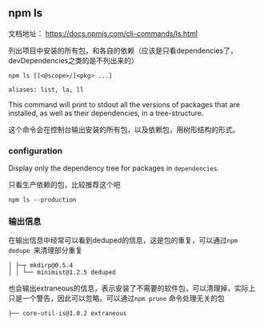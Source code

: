 ## npm ls

文档地址： https://docs.npmjs.com/cli-commands/ls.html

列出项目中安装的所有包，和各自的依赖（应该是只看dependencies了，devDependencies之类的是不列出来的）

```
npm ls [[<@scope>/]<pkg> ...]

aliases: list, la, ll
```

This command will print to stdout all the versions of packages that are installed, as well as their dependencies, in a tree-structure.

这个命令会在控制台输出安装的所有包，以及依赖包，用树形结构的形式。



### configuration

Display only the dependency tree for packages in `dependencies`.

只看生产依赖的包，比较推荐这个吧

```
npm ls --production
```







### 输出信息

在输出信息中经常可以看到deduped的信息，这是包的重复，可以通过`npm dedupe `来清理部分重复

```
│ ├─┬ mkdirp@0.5.4
│ │ └── minimist@1.2.5 deduped
```

也会输出extraneous的信息，表示安装了不需要的软件包，可以清理掉，实际上只是一个警告，因此可以忽略。可以通过`npm prune` 命令处理无关的包

```
├── core-util-is@1.0.2 extraneous
```

